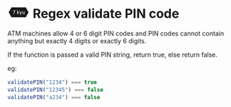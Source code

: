 # ![7kyu badge](./.codewars-badges/7kyu.png) Regex validate PIN code

ATM machines allow 4 or 6 digit PIN codes and PIN codes cannot contain anything but exactly 4 digits or exactly 6 digits.

If the function is passed a valid PIN string, return true, else return false.

eg:

```javascript
validatePIN("1234") === true
validatePIN("12345") === false
validatePIN("a234") === false
```